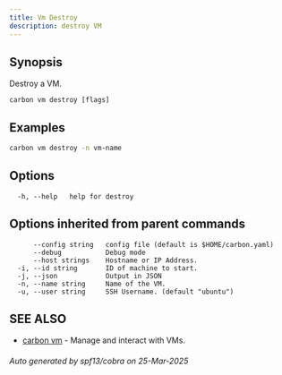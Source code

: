 ```yaml
---
title: Vm Destroy
description: destroy VM
---
```


## Synopsis

Destroy a VM.

```
carbon vm destroy [flags]
```

## Examples

```bash
carbon vm destroy -n vm-name
```

## Options

```
  -h, --help   help for destroy
```

## Options inherited from parent commands

```
      --config string   config file (default is $HOME/carbon.yaml)
      --debug           Debug mode
      --host strings    Hostname or IP Address.
  -i, --id string       ID of machine to start.
  -j, --json            Output in JSON
  -n, --name string     Name of the VM.
  -u, --user string     SSH Username. (default "ubuntu")
```

## SEE ALSO

* [carbon vm](carbon_vm.md)	 - Manage and interact with VMs.

###### Auto generated by spf13/cobra on 25-Mar-2025
